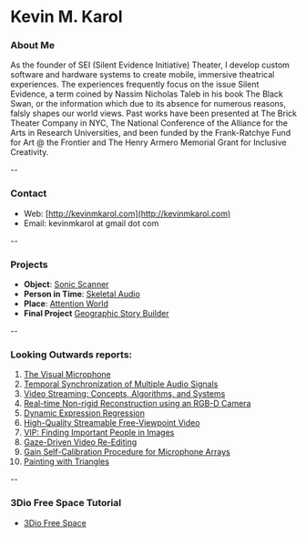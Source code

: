 # Kevin M. Karol

### About Me

As the founder of SEI \(Silent Evidence Initiative\) Theater, I develop custom software and hardware systems to create mobile, immersive theatrical experiences.  The experiences frequently focus on the issue Silent Evidence, a term coined by Nassim Nicholas Taleb in his book The Black Swan, or the information which due to its absence for numerous reasons, falsly shapes our world views.  Past works have been presented at The Brick Theater Company in NYC, The National Conference of the Alliance for the Arts in Research Universities, and been funded by the Frank-Ratchye Fund for Art @ the Frontier and The Henry Armero Memorial Grant for Inclusive Creativity.

--
### Contact

* Web: [http://kevinmkarol.com](http://kevinmkarol.com)
* Email: kevinmkarol at gmail dot com

-- 
### Projects

* **Object**: [Sonic Scanner](project1/README.md)
* **Person in Time**: [Skeletal Audio](project2/README.md)
* **Place**: [Attention World](project3/README.md)
* **Final Project** [Geographic Story Builder](final_project/README.md)

--
### Looking Outwards reports: 

1. [The Visual Microphone](looking_outwards/LO1.md)
2. [Temporal Synchronization of Multiple Audio Signals](looking_outwards/LO2.md)
3. [Video Streaming: Concepts, Algorithms, and Systems](looking_outwards/LO3.md)
4. [Real-time Non-rigid Reconstruction using an RGB-D Camera](looking_outwards/LO4.md)
5. [Dynamic Expression Regression](looking_outwards/LO5.md)
6. [High-Quality Streamable Free-Viewpoint Video](looking_outwards/LO6.md)
7. [VIP: Finding Important People in Images](looking_outwards/LO7.md)
8. [Gaze-Driven Video Re-Editing](looking_outwards/LO8.md)
9. [Gain Self-Calibration Procedure for Microphone Arrays](looking_outwards/LO9.md)
10. [Painting with Triangles](looking_outwards/LO10.md)

--
### 3Dio Free Space Tutorial

* [3Dio Free Space](tutorial/3DioTutorial.md)